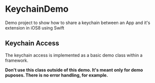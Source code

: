 KeychainDemo
============

Demo project to show how to share a keychain between an App and it's extension in iOS8 using Swift

Keychain Access
---------------

The keychain access is implemented as a basic demo class within a framework.

**Don't use this class outside of this demo. It's meant only for demo puposes. There is no error handling, for example.**


